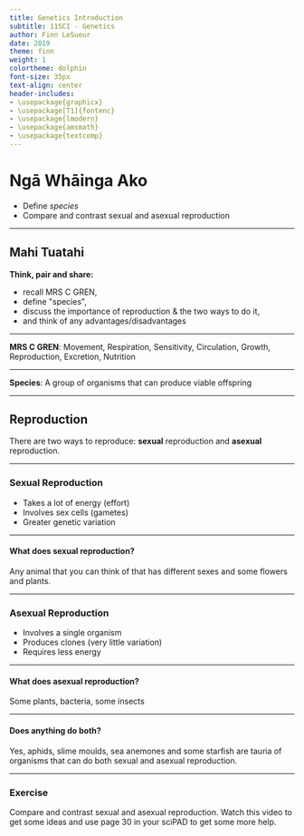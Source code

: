 ```yaml
---
title: Genetics Introduction
subtitle: 11SCI - Genetics
author: Finn LeSueur
date: 2019
theme: finn
weight: 1
colortheme: dolphin
font-size: 35px
text-align: center
header-includes:
- \usepackage{graphicx}
- \usepackage[T1]{fontenc}
- \usepackage{lmodern}
- \usepackage{amsmath}
- \usepackage{textcomp}
---
```


# Ngā Whāinga Ako

- Define _species_
- Compare and contrast sexual and asexual reproduction

---

## Mahi Tuatahi

__Think, pair and share:__

- recall MRS C GREN,
- define "species",
- discuss the importance of reproduction & the two ways to do it,
- and think of any advantages/disadvantages

---

__MRS C GREN__: Movement, Respiration, Sensitivity, Circulation, Growth, Reproduction, Excretion, Nutrition

---

__Species__: A group of organisms that can produce viable offspring

---

## Reproduction

There are two ways to reproduce: __sexual__ reproduction and __asexual__ reproduction.

---

### Sexual Reproduction

- Takes a lot of energy (effort)
- Involves sex cells (gametes)
- Greater genetic variation

---

#### What does sexual reproduction?

Any animal that you can think of that has different sexes and some flowers and plants.

---

### Asexual Reproduction

- Involves a single organism
- Produces clones (very little variation)
- Requires less energy

---

#### What does asexual reproduction?

Some plants, bacteria, some insects

---

#### Does anything do both?

Yes, aphids, slime moulds, sea anemones and some starfish are tauria of organisms that can do both sexual and asexual reproduction.

---

### Exercise

Compare and contrast sexual and asexual reproduction. Watch this video to get some ideas and use page 30 in your sciPAD to get some more help.
